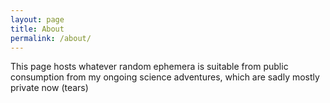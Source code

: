 ```yaml
---
layout: page
title: About
permalink: /about/
---
```


This page hosts whatever random ephemera is suitable from public consumption from my ongoing science adventures, which are sadly mostly private now (tears)
